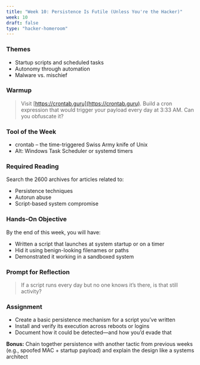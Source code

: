 ```yaml
---
title: "Week 10: Persistence Is Futile (Unless You're the Hacker)"
week: 10
draft: false
type: "hacker-homeroom"
---
```


### Themes

- Startup scripts and scheduled tasks
- Autonomy through automation
- Malware vs. mischief

### Warmup

> Visit [https://crontab.guru](https://crontab.guru). Build a cron expression that would trigger your payload every day at 3:33 AM. Can you obfuscate it?

### Tool of the Week

- crontab – the time-triggered Swiss Army knife of Unix
- Alt: Windows Task Scheduler or systemd timers

### Required Reading

Search the 2600 archives for articles related to:
- Persistence techniques
- Autorun abuse
- Script-based system compromise

### Hands-On Objective

By the end of this week, you will have:

- Written a script that launches at system startup or on a timer
- Hid it using benign-looking filenames or paths
- Demonstrated it working in a sandboxed system

### Prompt for Reflection

> If a script runs every day but no one knows it’s there, is that still activity?

### Assignment

- Create a basic persistence mechanism for a script you’ve written
- Install and verify its execution across reboots or logins
- Document how it could be detected—and how you’d evade that

**Bonus:** Chain together persistence with another tactic from previous weeks (e.g., spoofed MAC + startup payload) and explain the design like a systems architect
